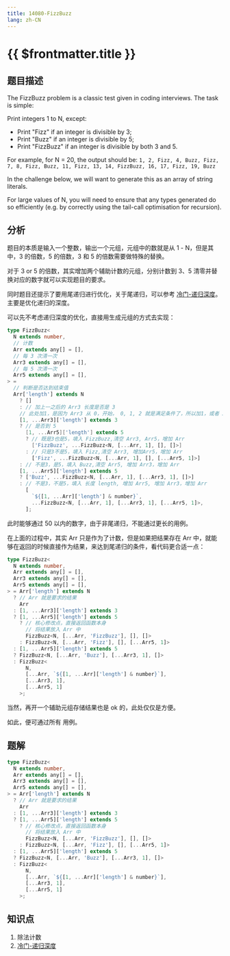 ```yaml
---
title: 14080-FizzBuzz
lang: zh-CN
---
```


# {{ $frontmatter.title }}

## 题目描述

The FizzBuzz problem is a classic test given in coding interviews. The task is simple:

Print integers 1 to N, except:

- Print "Fizz" if an integer is divisible by 3;
- Print "Buzz" if an integer is divisible by 5;
- Print "FizzBuzz" if an integer is divisible by both 3 and 5.

For example, for N = 20, the output should be: `1, 2, Fizz, 4, Buzz, Fizz, 7, 8, Fizz, Buzz, 11, Fizz, 13, 14, FizzBuzz, 16, 17, Fizz, 19, Buzz`

In the challenge below, we will want to generate this as an array of string literals.

For large values of N, you will need to ensure that any types generated do so efficiently (e.g. by correctly using the tail-call optimisation for recursion).

## 分析

题目的本质是输入一个整数，输出一个元组，元组中的数就是从 1 - N，但是其中，3 的倍数，5 的倍数，3 和 5 的倍数需要做特殊的替换。

对于 3 or 5 的倍数，其实增加两个辅助计数的元组，分别计数到 3、5 清零并替换对应的数字就可以实现题目的要求。

同时题目还提示了要用尾递归进行优化，关于尾递归，可以参考 [冷门-递归深度](/summary/冷门-递归深度.md)。主要是优化递归的深度。

可以先不考虑递归深度的优化，直接用生成元组的方式去实现：

```ts
type FizzBuzz<
  N extends number,
  // 计数
  Arr extends any[] = [],
  // 每 3 次清一次
  Arr3 extends any[] = [],
  // 每 5 次清一次
  Arr5 extends any[] = [],
> =
  // 判断是否达到结束值
  Arr['length'] extends N
    ? []
    : // 加上一之后的 Arr3 长度是否是 3
    // 此处加1，是因为 Arr3 从 0，开始， 0, 1, 2 就是满足条件了，所以加1，或者 3 -> 2都可以
    [1, ...Arr3]['length'] extends 3
    ? // 是否到 5
      [1, ...Arr5]['length'] extends 5
      ? // 既是3也是5，填入 FizzBuzz,清空 Arr3, Arr5，增加 Arr
        ['FizzBuzz', ...FizzBuzz<N, [...Arr, 1], [], []>]
      : // 只是3不是5，填入 Fizz,清空 Arr3, 增加Arr5，增加 Arr
        ['Fizz', ...FizzBuzz<N, [...Arr, 1], [], [...Arr5, 1]>]
    : // 不是3，是5，填入 Buzz,清空 Arr5, 增加 Arr3，增加 Arr
    [1, ...Arr5]['length'] extends 5
    ? ['Buzz', ...FizzBuzz<N, [...Arr, 1], [...Arr3, 1], []>]
    : // 不是3，不是5，填入 长度 length, 增加 Arr5, 增加 Arr3，增加 Arr
      [
        `${[1, ...Arr]['length'] & number}`,
        ...FizzBuzz<N, [...Arr, 1], [...Arr3, 1], [...Arr5, 1]>,
      ];
```

此时能够通过 50 以内的数字，由于非尾递归，不能通过更长的用例。

在上面的过程中，其实 Arr 只是作为了计数，但是如果把结果存在 Arr 中，就能够在返回的时候直接作为结果，来达到尾递归的条件，看代码更合适一点：

```ts
type FizzBuzz<
  N extends number,
  Arr extends any[] = [],
  Arr3 extends any[] = [],
  Arr5 extends any[] = [],
> = Arr['length'] extends N
  ? // Arr 就是要求的结果
    Arr
  : [1, ...Arr3]['length'] extends 3
  ? [1, ...Arr5]['length'] extends 5
    ? // 核心修改点，直接返回函数本身
      // 将结果放入 Arr 中
      FizzBuzz<N, [...Arr, 'FizzBuzz'], [], []>
    : FizzBuzz<N, [...Arr, 'Fizz'], [], [...Arr5, 1]>
  : [1, ...Arr5]['length'] extends 5
  ? FizzBuzz<N, [...Arr, 'Buzz'], [...Arr3, 1], []>
  : FizzBuzz<
      N,
      [...Arr, `${[1, ...Arr]['length'] & number}`],
      [...Arr3, 1],
      [...Arr5, 1]
    >;
```

当然，再开一个辅助元组存储结果也是 ok 的，此处仅仅是方便。

如此，便可通过所有 用例。

## 题解

```ts
type FizzBuzz<
  N extends number,
  Arr extends any[] = [],
  Arr3 extends any[] = [],
  Arr5 extends any[] = [],
> = Arr['length'] extends N
  ? // Arr 就是要求的结果
    Arr
  : [1, ...Arr3]['length'] extends 3
  ? [1, ...Arr5]['length'] extends 5
    ? // 核心修改点，直接返回函数本身
      // 将结果放入 Arr 中
      FizzBuzz<N, [...Arr, 'FizzBuzz'], [], []>
    : FizzBuzz<N, [...Arr, 'Fizz'], [], [...Arr5, 1]>
  : [1, ...Arr5]['length'] extends 5
  ? FizzBuzz<N, [...Arr, 'Buzz'], [...Arr3, 1], []>
  : FizzBuzz<
      N,
      [...Arr, `${[1, ...Arr]['length'] & number}`],
      [...Arr3, 1],
      [...Arr5, 1]
    >;
```

## 知识点

1. 除法计数
2. [冷门-递归深度](/summary/冷门-递归深度.md)
